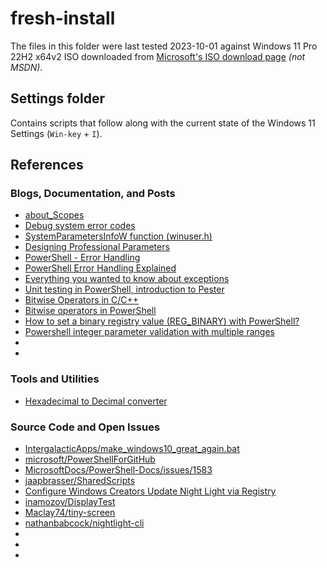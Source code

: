 # fresh-install

The files in this folder were last tested 2023-10-01 against Windows 11 Pro 22H2 x64v2 ISO downloaded from [Microsoft's ISO download page](https://www.microsoft.com/software-download/windows11) _(not MSDN)_.

## Settings folder

Contains scripts that follow along with the current state of the Windows 11 Settings (`Win-key` + `I`).

## References

### Blogs, Documentation, and Posts

* [about_Scopes](https://learn.microsoft.com/en-us/powershell/module/microsoft.powershell.core/about/about_scopes?view=powershell-7.3)
* [Debug system error codes](https://learn.microsoft.com/en-us/windows/win32/debug/system-error-codes)
* [SystemParametersInfoW function (winuser.h)](https://learn.microsoft.com/en-us/windows/win32/api/winuser/nf-winuser-systemparametersinfow)
* [Designing Professional Parameters](https://powershell.one/powershell-internals/attributes/parameters)
* [PowerShell - Error Handling](https://poshcode.gitbook.io/powershell-practice-and-style/best-practices/error-handling)
* [PowerShell Error Handling Explained](https://www.cbtnuggets.com/blog/technology/system-admin/powershell-error-handling-explained)
* [Everything you wanted to know about exceptions](https://learn.microsoft.com/en-us/powershell/scripting/learn/deep-dives/everything-about-exceptions?view=powershell-7.3)
* [Unit testing in PowerShell, introduction to Pester](https://dev.to/omiossec/unit-testing-in-powershell-introduction-to-pester-1de7)
* [Bitwise Operators in C/C++](https://www.geeksforgeeks.org/bitwise-operators-in-c-cpp)
* [Bitwise operators in PowerShell](https://4sysops.com/archives/bitwise-operators-in-powershell-band-bor-bxor-bnot-shl-and-shr/)
* [How to set a binary registry value (REG_BINARY) with PowerShell?](https://stackoverflow.com/questions/6551224/how-to-set-a-binary-registry-value-reg-binary-with-powershell)
* [Powershell integer parameter validation with multiple ranges](https://stackoverflow.com/a/73663376)
* []()
* []()

### Tools and Utilities

* [Hexadecimal to Decimal converter](https://www.rapidtables.com/convert/number/hex-to-decimal.html)

### Source Code and Open Issues

* [IntergalacticApps/make_windows10_great_again.bat](https://gist.github.com/IntergalacticApps/675339c2b805b4c9c6e9a442e0121b1d)
* [microsoft/PowerShellForGitHub](https://github.com/microsoft/PowerShellForGitHub)
* [MicrosoftDocs/PowerShell-Docs/issues/1583](https://github.com/MicrosoftDocs/PowerShell-Docs/issues/1583)
* [jaapbrasser/SharedScripts](https://github.com/jaapbrasser/SharedScripts/blob/master/Set-BlueLight/Set-BlueLight.ps1)
* [Configure Windows Creators Update Night Light via Registry](https://superuser.com/a/1209192)
* [inamozov/DisplayTest](https://github.com/inamozov/DisplayTest/blob/master/DisplayTest.cpp)
* [Maclay74/tiny-screen](https://github.com/Maclay74/tiny-screen/blob/eb829186159309f01b31fe6d4d5201b5e63e07bd/TinyScreen/Src/Services/NightLight.cs)
* [nathanbabcock/nightlight-cli](https://github.com/nathanbabcock/nightlight-cli/blob/main/src/nightlight.ts)
* []()
* []()
* []()
